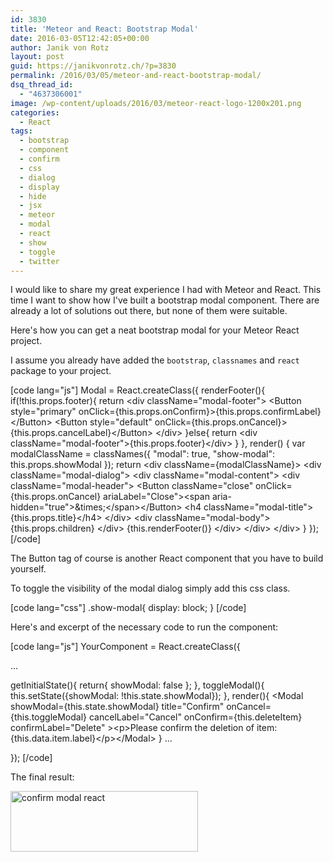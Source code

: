 ```yaml
---
id: 3830
title: 'Meteor and React: Bootstrap Modal'
date: 2016-03-05T12:42:05+00:00
author: Janik von Rotz
layout: post
guid: https://janikvonrotz.ch/?p=3830
permalink: /2016/03/05/meteor-and-react-bootstrap-modal/
dsq_thread_id:
  - "4637306001"
image: /wp-content/uploads/2016/03/meteor-react-logo-1200x201.png
categories:
  - React
tags:
  - bootstrap
  - component
  - confirm
  - css
  - dialog
  - display
  - hide
  - jsx
  - meteor
  - modal
  - react
  - show
  - toggle
  - twitter
---
```

I would like to share my great experience I had with Meteor and React. This time I want to show how I've built a bootstrap modal component. There are already a lot of solutions out there, but none of them were suitable.

Here's how you can get a neat bootstrap modal for your Meteor React project.
<!--more-->
I assume you already have added the `bootstrap`, `classnames` and `react` package to your project.

[code lang="js"]
Modal = React.createClass({
  renderFooter(){
    if(!this.props.footer){
      return &lt;div className=&quot;modal-footer&quot;&gt;
      &lt;Button style=&quot;primary&quot; onClick={this.props.onConfirm}&gt;{this.props.confirmLabel}&lt;/Button&gt;
      &lt;Button style=&quot;default&quot; onClick={this.props.onCancel}&gt;{this.props.cancelLabel}&lt;/Button&gt;
      &lt;/div&gt;
    }else{
      return &lt;div className=&quot;modal-footer&quot;&gt;{this.props.footer}&lt;/div&gt;
    }
  },
  render() {
    var modalClassName = classNames({
      &quot;modal&quot;: true,
      &quot;show-modal&quot;: this.props.showModal
    });
    return &lt;div className={modalClassName}&gt;
      &lt;div className=&quot;modal-dialog&quot;&gt;
        &lt;div className=&quot;modal-content&quot;&gt;
          &lt;div className=&quot;modal-header&quot;&gt;
            &lt;Button className=&quot;close&quot; onClick={this.props.onCancel} ariaLabel=&quot;Close&quot;&gt;&lt;span aria-hidden=&quot;true&quot;&gt;&amp;times;&lt;/span&gt;&lt;/Button&gt;
            &lt;h4 className=&quot;modal-title&quot;&gt;{this.props.title}&lt;/h4&gt;
          &lt;/div&gt;
          &lt;div className=&quot;modal-body&quot;&gt;
            {this.props.children}
          &lt;/div&gt;
          {this.renderFooter()}
        &lt;/div&gt;
      &lt;/div&gt;
    &lt;/div&gt;
  }
});
[/code]

The Button tag of course is another React component that you have to build yourself.


To toggle the visibility of the modal dialog simply add this css class.

[code lang="css"]
.show-modal{
    display: block;
}
[/code]

Here's and excerpt of the necessary code to run the component:

[code lang="js"]
YourComponent = React.createClass({

...

getInitialState(){
   return{
     showModal: false
   };
},
toggleModal(){
  this.setState({showModal: !this.state.showModal});
},
render(){
  &lt;Modal
    showModal={this.state.showModal}
    title=&quot;Confirm&quot;
    onCancel={this.toggleModal}
    cancelLabel=&quot;Cancel&quot;
    onConfirm={this.deleteItem}
    confirmLabel=&quot;Delete&quot;
  &gt;&lt;p&gt;Please confirm the deletion of item: {this.data.item.label}&lt;/p&gt;&lt;/Modal&gt;
}
...

});
[/code]

The final result:

<img src="https://janikvonrotz.ch/wp-content/uploads/2016/03/confirm-modal-react-300x97.png" alt="confirm modal react" width="300" height="97" class="aligncenter size-medium wp-image-3857" />